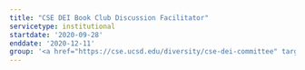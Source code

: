 ```yaml
---
title: "CSE DEI Book Club Discussion Facilitator"
servicetype: institutional
startdate: '2020-09-28'
enddate: '2020-12-11'
group: '<a href="https://cse.ucsd.edu/diversity/cse-dei-committee" target="_blank">Computer Science & Engineering (CSE) Department DEI Committee</a>, <a href="https://ucsd.edu/" target="_blank">UC San Diego</a>'
---
```



